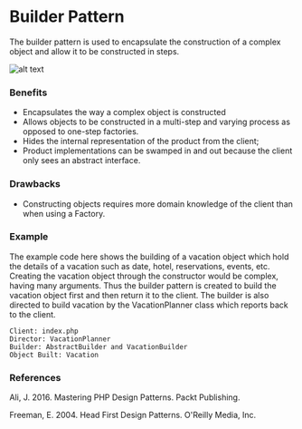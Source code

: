 # Builder Pattern
The builder pattern is used to encapsulate the construction of a complex object
and allow it to be constructed in steps. 

![alt text](https://upload.wikimedia.org/wikipedia/commons/8/87/W3sDesign_Builder_Design_Pattern_UML.jpg)
### Benefits
* Encapsulates the way a complex object is constructed
* Allows objects to be constructed in a multi-step and varying process as
opposed to one-step factories.
* Hides the internal representation of the product from the client;
* Product implementations can be swamped in and out because the client only 
sees an abstract interface. 

### Drawbacks
* Constructing objects requires more domain knowledge of the client than when using
a Factory. 

### Example
The example code here shows the building of a vacation object which hold the details
of a vacation such as date, hotel, reservations, events, etc. Creating the
vacation object through the constructor would be complex, having many arguments.
Thus the builder pattern is created to build the vacation object first and then
return it to the client. The builder is also directed to build vacation by the 
VacationPlanner class which reports back to the client. 

    Client: index.php
    Director: VacationPlanner
    Builder: AbstractBuilder and VacationBuilder
    Object Built: Vacation

### References
Ali, J. 2016. Mastering PHP Design Patterns. Packt Publishing.

Freeman, E. 2004. Head First Design Patterns. O'Reilly Media, Inc.